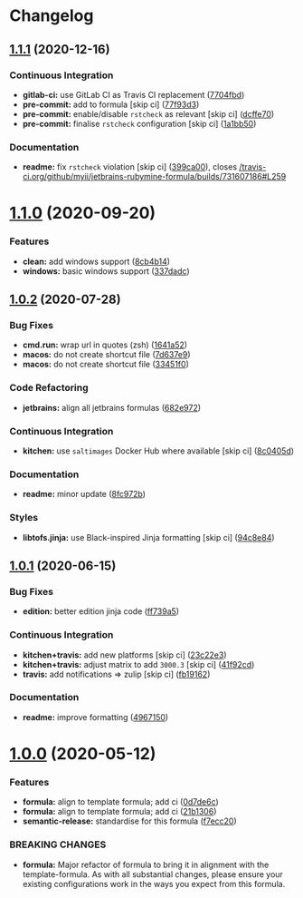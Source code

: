 # Changelog

## [1.1.1](https://github.com/saltstack-formulas/jetbrains-rubymine-formula/compare/v1.1.0...v1.1.1) (2020-12-16)


### Continuous Integration

* **gitlab-ci:** use GitLab CI as Travis CI replacement ([7704fbd](https://github.com/saltstack-formulas/jetbrains-rubymine-formula/commit/7704fbd7ad1b505c50f693c8b77959f089e9136e))
* **pre-commit:** add to formula [skip ci] ([77f93d3](https://github.com/saltstack-formulas/jetbrains-rubymine-formula/commit/77f93d3a0d76b9361501ff584ebbf612cbb03b64))
* **pre-commit:** enable/disable `rstcheck` as relevant [skip ci] ([dcffe70](https://github.com/saltstack-formulas/jetbrains-rubymine-formula/commit/dcffe7035f901f03880cddd2a841b3921420958b))
* **pre-commit:** finalise `rstcheck` configuration [skip ci] ([1a1bb50](https://github.com/saltstack-formulas/jetbrains-rubymine-formula/commit/1a1bb5045c32a0c708e37c67e46844e991c10687))


### Documentation

* **readme:** fix `rstcheck` violation [skip ci] ([399ca00](https://github.com/saltstack-formulas/jetbrains-rubymine-formula/commit/399ca00966417744dca5387d2e3ac0ad8c43b565)), closes [/travis-ci.org/github/myii/jetbrains-rubymine-formula/builds/731607186#L259](https://github.com//travis-ci.org/github/myii/jetbrains-rubymine-formula/builds/731607186/issues/L259)

# [1.1.0](https://github.com/saltstack-formulas/jetbrains-rubymine-formula/compare/v1.0.2...v1.1.0) (2020-09-20)


### Features

* **clean:** add windows support ([8cb4b14](https://github.com/saltstack-formulas/jetbrains-rubymine-formula/commit/8cb4b14b138a0197ac6003be13b9d12eb32ab09b))
* **windows:** basic windows support ([337dadc](https://github.com/saltstack-formulas/jetbrains-rubymine-formula/commit/337dadc342d5f4b78380aed0df2819e5921d9249))

## [1.0.2](https://github.com/saltstack-formulas/jetbrains-rubymine-formula/compare/v1.0.1...v1.0.2) (2020-07-28)


### Bug Fixes

* **cmd.run:** wrap url in quotes (zsh) ([1641a52](https://github.com/saltstack-formulas/jetbrains-rubymine-formula/commit/1641a5291586c4d694facec61553a8aa37f57045))
* **macos:** do not create shortcut file ([7d637e9](https://github.com/saltstack-formulas/jetbrains-rubymine-formula/commit/7d637e93bd9dc4cb4ace917a41b1c556c8a0b0ac))
* **macos:** do not create shortcut file ([33451f0](https://github.com/saltstack-formulas/jetbrains-rubymine-formula/commit/33451f021b3895fd0f44fe7e5e12471acac771dc))


### Code Refactoring

* **jetbrains:** align all jetbrains formulas ([682e972](https://github.com/saltstack-formulas/jetbrains-rubymine-formula/commit/682e97269fe3e288489751fb226168f26e15b119))


### Continuous Integration

* **kitchen:** use `saltimages` Docker Hub where available [skip ci] ([8c0405d](https://github.com/saltstack-formulas/jetbrains-rubymine-formula/commit/8c0405d984979a653dc5fa85ccd559844f99ba37))


### Documentation

* **readme:** minor update ([8fc972b](https://github.com/saltstack-formulas/jetbrains-rubymine-formula/commit/8fc972bb3a1a3147f82628ec1be93122cabbab33))


### Styles

* **libtofs.jinja:** use Black-inspired Jinja formatting [skip ci] ([94c8e84](https://github.com/saltstack-formulas/jetbrains-rubymine-formula/commit/94c8e844b0d176681cde05431422d4238f0d1d57))

## [1.0.1](https://github.com/saltstack-formulas/jetbrains-rubymine-formula/compare/v1.0.0...v1.0.1) (2020-06-15)


### Bug Fixes

* **edition:** better edition jinja code ([ff739a5](https://github.com/saltstack-formulas/jetbrains-rubymine-formula/commit/ff739a56ede34a150b443561dc9b0ed6eea7b81b))


### Continuous Integration

* **kitchen+travis:** add new platforms [skip ci] ([23c22e3](https://github.com/saltstack-formulas/jetbrains-rubymine-formula/commit/23c22e34fd24b658ff039bf49267943d7392f03d))
* **kitchen+travis:** adjust matrix to add `3000.3` [skip ci] ([41f92cd](https://github.com/saltstack-formulas/jetbrains-rubymine-formula/commit/41f92cd1e751811ce700339f82ab58a5ce7e1d56))
* **travis:** add notifications => zulip [skip ci] ([fb19162](https://github.com/saltstack-formulas/jetbrains-rubymine-formula/commit/fb191620f024c8f5187e2355c8a3789eb2ff7e6d))


### Documentation

* **readme:** improve formatting ([4967150](https://github.com/saltstack-formulas/jetbrains-rubymine-formula/commit/49671503f6581fb62c1caca04b2b56b6bcc06db8))

# [1.0.0](https://github.com/saltstack-formulas/jetbrains-rubymine-formula/compare/v0.1.2...v1.0.0) (2020-05-12)


### Features

* **formula:** align to template formula; add ci ([0d7de6c](https://github.com/saltstack-formulas/jetbrains-rubymine-formula/commit/0d7de6c6de3696305b3a2968d6fddbe91191a93d))
* **formula:** align to template formula; add ci ([21b1306](https://github.com/saltstack-formulas/jetbrains-rubymine-formula/commit/21b13061ffe0ca8d602f7b8782e64004e8a7e56f))
* **semantic-release:** standardise for this formula ([f7ecc20](https://github.com/saltstack-formulas/jetbrains-rubymine-formula/commit/f7ecc2012e55f5cbc1dfc3a6a082d2d43f420638))


### BREAKING CHANGES

* **formula:** Major refactor of formula to bring it in alignment with the
template-formula. As with all substantial changes, please ensure your
existing configurations work in the ways you expect from this formula.

